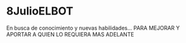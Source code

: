 # 8JulioELBOT
En busca de conocimiento y nuevas habilidades... PARA MEJORAR Y APORTAR A QUIEN LO REQUIERA MAS ADELANTE
